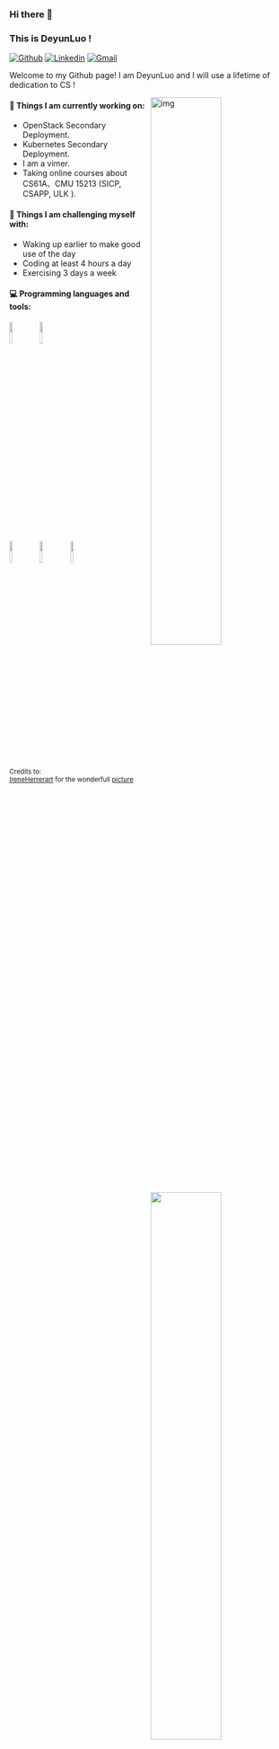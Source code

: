 ### Hi there 👋 
### This is DeyunLuo !

[![Github](https://img.shields.io/badge/-Github-000?style=flat&logo=Github&logoColor=white)](https://github.com/DeyunLuo/)
[![Linkedin](https://img.shields.io/badge/-LinkedIn-blue?style=flat&logo=Linkedin&logoColor=white)](https://www.linkedin.com/in/froldanzafra/)
[![Gmail](https://img.shields.io/badge/-Gmail-c14438?style=flat&logo=Gmail&logoColor=white)](mailto:deyunluo1016@gmail.com)

Welcome to my Github page! I am DeyunLuo and I will use a lifetime of dedication to CS !  

<img align="right" alt="img" src="https://github.com/DeyunLuo/DeyunLuo/img/cover_image.jpg" width="50%" height="auto" />


#### 🌱 Things I am currently working on: 
- OpenStack Secondary Deployment.   
- Kubernetes Secondary Deployment.
- I am a vimer.
- Taking online courses about CS61A、CMU 15213 (SICP, CSAPP, ULK ).

#### :muscle: Things I am challenging myself with:
- Waking up earlier to make good use of the day
- Coding at least 4 hours a day
- Exercising 3 days a week

#### :computer: Programming languages and tools: 
<p>
	<img width="50%" align="right" src="https://github-readme-stats.vercel.app/api?username=DeyunLuo&show_icons=true&hide_border=true" />

<code><img width="10%" src="https://www.vectorlogo.zone/logos/python/python-ar21.svg"></code>
<code><img width="10%" src="https://golang.org/lib/godoc/images/go-logo-blue.svg"></code>
<br />
<code><img width="10%" src="https://www.vectorlogo.zone/logos/pocoo_flask/pocoo_flask-ar21.svg"></code>
<code><img width="10%" src="https://www.vectorlogo.zone/logos/mysql/mysql-ar21.svg"></code>
<code><img width="10%" src="https://www.vectorlogo.zone/logos/mongodb/mongodb-ar21.svg"></code>
<br />
</p>

<sub>Credits to: <br/>[IreneHerrerart](https://www.artstation.com/ireneherrera) for the wonderfull [picture](https://github.com/FernandoRoldan93/FernandoRoldan93/blob/master/cover_image.jpg)</sub>
